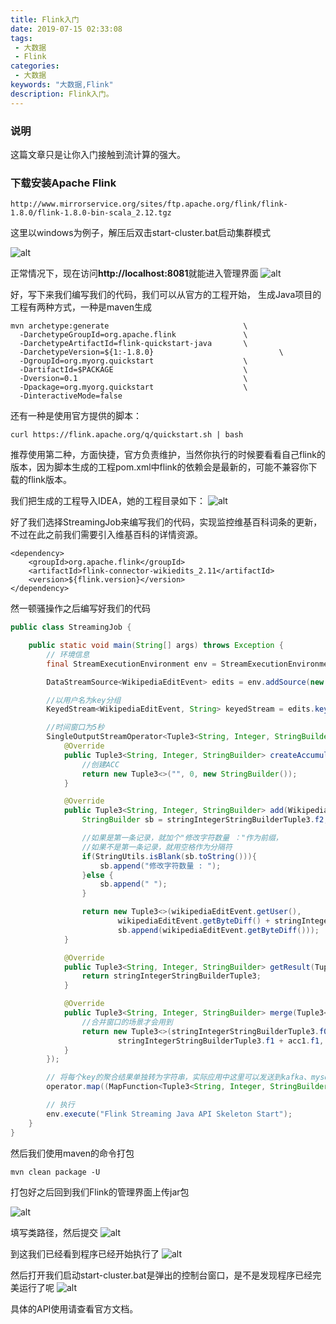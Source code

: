 ```yaml
---
title: Flink入门
date: 2019-07-15 02:33:08
tags: 
 - 大数据
 - Flink
categories: 
 - 大数据
keywords: "大数据,Flink"
description: Flink入门。
---
```


### 说明
这篇文章只是让你入门接触到流计算的强大。

### 下载安装Apache Flink
```
http://www.mirrorservice.org/sites/ftp.apache.org/flink/flink-1.8.0/flink-1.8.0-bin-scala_2.12.tgz
```

这里以windows为例子，解压后双击start-cluster.bat启动集群模式

![alt](https://i.loli.net/2019/05/14/5cda90be4116957755.png)

正常情况下，现在访问**http://localhost:8081**就能进入管理界面
![alt](https://i.loli.net/2019/05/14/5cda911a6bd4919200.png)

好，写下来我们编写我们的代码，我们可以从官方的工程开始，
生成Java项目的工程有两种方式，一种是maven生成
```
mvn archetype:generate								\
  -DarchetypeGroupId=org.apache.flink				\
  -DarchetypeArtifactId=flink-quickstart-java		\
  -DarchetypeVersion=${1:-1.8.0}							\
  -DgroupId=org.myorg.quickstart					\
  -DartifactId=$PACKAGE								\
  -Dversion=0.1										\
  -Dpackage=org.myorg.quickstart					\
  -DinteractiveMode=false
```
还有一种是使用官方提供的脚本：
```
curl https://flink.apache.org/q/quickstart.sh | bash
```

推荐使用第二种，方面快捷，官方负责维护，当然你执行的时候要看看自己flink的版本，因为脚本生成的工程pom.xml中flink的依赖会是最新的，可能不兼容你下载的flink版本。

我们把生成的工程导入IDEA，她的工程目录如下：
![alt](https://i.loli.net/2019/05/14/5cda92aa36bab37458.png)

好了我们选择StreamingJob来编写我们的代码，实现监控维基百科词条的更新，不过在此之前我们需要引入维基百科的详情资源。
```
<dependency>
    <groupId>org.apache.flink</groupId>
    <artifactId>flink-connector-wikiedits_2.11</artifactId>
    <version>${flink.version}</version>
</dependency>
```

然一顿骚操作之后编写好我们的代码
```java
public class StreamingJob {

    public static void main(String[] args) throws Exception {
        // 环境信息
        final StreamExecutionEnvironment env = StreamExecutionEnvironment.getExecutionEnvironment();

        DataStreamSource<WikipediaEditEvent> edits = env.addSource(new WikipediaEditsSource());

        //以用户名为key分组
        KeyedStream<WikipediaEditEvent, String> keyedStream = edits.keyBy((KeySelector<WikipediaEditEvent, String>) WikipediaEditEvent::getUser);

        //时间窗口为5秒
        SingleOutputStreamOperator<Tuple3<String, Integer, StringBuilder>> operator = keyedStream.timeWindow(Time.seconds(15)).aggregate(new AggregateFunction<WikipediaEditEvent, Tuple3<String, Integer, StringBuilder>, Tuple3<String, Integer, StringBuilder>>() {
            @Override
            public Tuple3<String, Integer, StringBuilder> createAccumulator() {
                //创建ACC
                return new Tuple3<>("", 0, new StringBuilder());
            }

            @Override
            public Tuple3<String, Integer, StringBuilder> add(WikipediaEditEvent wikipediaEditEvent, Tuple3<String, Integer, StringBuilder> stringIntegerStringBuilderTuple3) {
                StringBuilder sb = stringIntegerStringBuilderTuple3.f2;

                //如果是第一条记录，就加个"修改字符数量 ："作为前缀，
                //如果不是第一条记录，就用空格作为分隔符
                if(StringUtils.isBlank(sb.toString())){
                    sb.append("修改字符数量 : ");
                }else {
                    sb.append(" ");
                }

                return new Tuple3<>(wikipediaEditEvent.getUser(),
                        wikipediaEditEvent.getByteDiff() + stringIntegerStringBuilderTuple3.f1,
                        sb.append(wikipediaEditEvent.getByteDiff()));
            }

            @Override
            public Tuple3<String, Integer, StringBuilder> getResult(Tuple3<String, Integer, StringBuilder> stringIntegerStringBuilderTuple3) {
                return stringIntegerStringBuilderTuple3;
            }

            @Override
            public Tuple3<String, Integer, StringBuilder> merge(Tuple3<String, Integer, StringBuilder> stringIntegerStringBuilderTuple3, Tuple3<String, Integer, StringBuilder> acc1) {
                //合并窗口的场景才会用到
                return new Tuple3<>(stringIntegerStringBuilderTuple3.f0,
                        stringIntegerStringBuilderTuple3.f1 + acc1.f1, stringIntegerStringBuilderTuple3.f2.append(acc1.f2));
            }
        });

        // 将每个key的聚合结果单独转为字符串，实际应用中这里可以发送到kafka、mysql或者redis中
        operator.map((MapFunction<Tuple3<String, Integer, StringBuilder>, String>) Tuple3::toString).print();

        // 执行
        env.execute("Flink Streaming Java API Skeleton Start");
    }
}
```

然后我们使用maven的命令打包
```
mvn clean package -U
```
打包好之后回到我们Flink的管理界面上传jar包

![alt](https://i.loli.net/2019/05/14/5cda942cb5d0e74644.png)

填写类路径，然后提交
![alt](https://i.loli.net/2019/05/14/5cda945ae8a1b20114.png)

到这我们已经看到程序已经开始执行了
![alt](https://i.loli.net/2019/05/14/5cda947adf63983987.png)

然后打开我们启动start-cluster.bat是弹出的控制台窗口，是不是发现程序已经完美运行了呢
![alt](https://i.loli.net/2019/05/14/5cda95010b83d12061.png)

具体的API使用请查看官方文档。